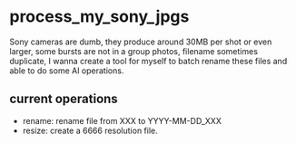 # process_my_sony_jpgs

Sony cameras are dumb, they produce around 30MB per shot or even larger, some bursts are not in a group photos, filename sometimes duplicate, I wanna create a tool for myself to batch rename these files and able to do some AI operations.

## current operations
* rename: rename file from XXX to YYYY-MM-DD_XXX
* resize: create a 6666 resolution file.
 
